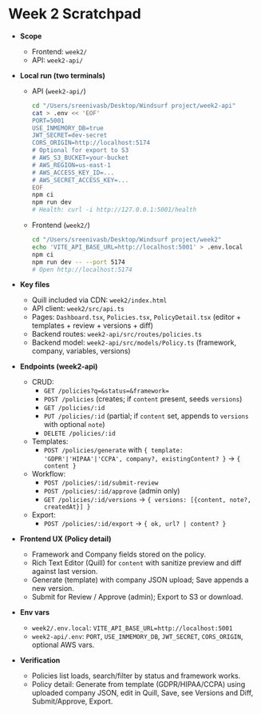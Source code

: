 # Week 2 Scratchpad

- **Scope**
  - Frontend: `week2/`
  - API: `week2-api/`

- **Local run (two terminals)**
  - API (`week2-api/`)
    ```bash
    cd "/Users/sreenivasb/Desktop/Windsurf project/week2-api"
    cat > .env << 'EOF'
    PORT=5001
    USE_INMEMORY_DB=true
    JWT_SECRET=dev-secret
    CORS_ORIGIN=http://localhost:5174
    # Optional for export to S3
    # AWS_S3_BUCKET=your-bucket
    # AWS_REGION=us-east-1
    # AWS_ACCESS_KEY_ID=...
    # AWS_SECRET_ACCESS_KEY=...
    EOF
    npm ci
    npm run dev
    # Health: curl -i http://127.0.0.1:5001/health
    ```
  - Frontend (`week2/`)
    ```bash
    cd "/Users/sreenivasb/Desktop/Windsurf project/week2"
    echo 'VITE_API_BASE_URL=http://localhost:5001' > .env.local
    npm ci
    npm run dev -- --port 5174
    # Open http://localhost:5174
    ```

- **Key files**
  - Quill included via CDN: `week2/index.html`
  - API client: `week2/src/api.ts`
  - Pages: `Dashboard.tsx`, `Policies.tsx`, `PolicyDetail.tsx` (editor + templates + review + versions + diff)
  - Backend routes: `week2-api/src/routes/policies.ts`
  - Backend model: `week2-api/src/models/Policy.ts` (framework, company, variables, versions)

- **Endpoints (week2-api)**
  - CRUD:
    - `GET /policies?q=&status=&framework=`
    - `POST /policies` (creates; if `content` present, seeds `versions`)
    - `GET /policies/:id`
    - `PUT /policies/:id` (partial; if `content` set, appends to `versions` with optional `note`)
    - `DELETE /policies/:id`
  - Templates:
    - `POST /policies/generate` with `{ template: 'GDPR'|'HIPAA'|'CCPA', company?, existingContent? }` → `{ content }`
  - Workflow:
    - `POST /policies/:id/submit-review`
    - `POST /policies/:id/approve` (admin only)
    - `GET /policies/:id/versions` → `{ versions: [{content, note?, createdAt}] }`
  - Export:
    - `POST /policies/:id/export` → `{ ok, url? | content? }`

- **Frontend UX (Policy detail)**
  - Framework and Company fields stored on the policy.
  - Rich Text Editor (Quill) for `content` with sanitize preview and diff against last version.
  - Generate (template) with company JSON upload; Save appends a new version.
  - Submit for Review / Approve (admin); Export to S3 or download.

- **Env vars**
  - `week2/.env.local`: `VITE_API_BASE_URL=http://localhost:5001`
  - `week2-api/.env`: `PORT`, `USE_INMEMORY_DB`, `JWT_SECRET`, `CORS_ORIGIN`, optional AWS vars.

- **Verification**
  - Policies list loads, search/filter by status and framework works.
  - Policy detail: Generate from template (GDPR/HIPAA/CCPA) using uploaded company JSON, edit in Quill, Save, see Versions and Diff, Submit/Approve, Export.
